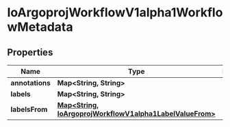 

# IoArgoprojWorkflowV1alpha1WorkflowMetadata


## Properties

Name | Type | Description | Notes
------------ | ------------- | ------------- | -------------
**annotations** | **Map&lt;String, String&gt;** |  |  [optional]
**labels** | **Map&lt;String, String&gt;** |  |  [optional]
**labelsFrom** | [**Map&lt;String, IoArgoprojWorkflowV1alpha1LabelValueFrom&gt;**](IoArgoprojWorkflowV1alpha1LabelValueFrom.md) |  |  [optional]



